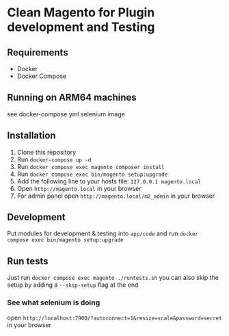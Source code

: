 # Clean Magento for Plugin development and Testing
## Requirements
- Docker
- Docker Compose

## Running on ARM64 machines
see docker-compose.yml selenium image

## Installation
1. Clone this repository
2. Run `docker-compose up -d`
3. Run `docker compose exec magento composer install`
4. Run `docker compose exec bin/magento setup:upgrade`
5. Add the following line to your hosts file: `127.0.0.1 magento.local`
6. Open `http://magento.local` in your browser
7. For admin panel open `http://magento.local/m2_admin` in your browser

## Development
Put modules for development & testing into `app/code` and run `docker compose exec bin/magento setup:upgrade`

## Run tests
Just run `docker compose exec magento ./runtests.sh`
you can also skip the setup by adding a ``--skip-setup`` flag at the end

### See what selenium is doing
open `http://localhost:7900/?autoconnect=1&resize=scale&password=secret` in your browser